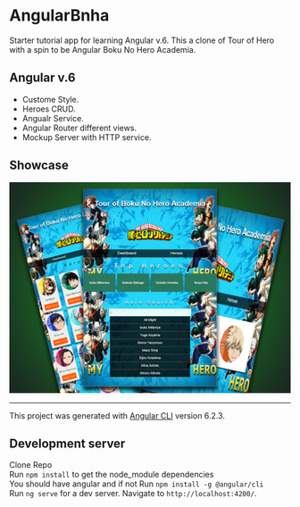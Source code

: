 # AngularBnha
Starter tutorial app for learning Angular v.6. This a clone of Tour of Hero with a spin to be Angular Boku No Hero Academia.  
  
## Angular v.6
- Custome Style.
- Heroes CRUD.
- Angualr Service. 
- Angular Router different views.
- Mockup Server with HTTP service.

## Showcase
![view](https://github.com/MAshrafM/AngularBNHA/blob/master/show.png)  

---
  
This project was generated with [Angular CLI](https://github.com/angular/angular-cli) version 6.2.3.  
  
## Development server
Clone Repo  
Run `npm install` to get the node_module dependencies  
You should have angular and if not Run `npm install -g @angular/cli`  
Run `ng serve` for a dev server. Navigate to `http://localhost:4200/`.  

